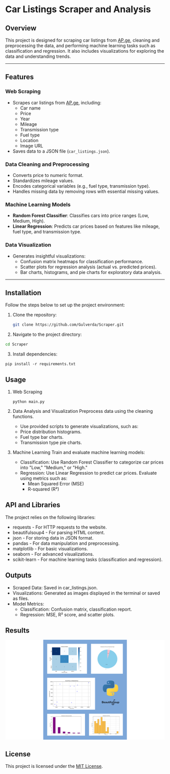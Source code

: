 # Car Listings Scraper and Analysis

## Overview

This project is designed for scraping car listings from [AP.ge](https://www.ap.ge), cleaning and preprocessing the data, and performing machine learning tasks such as classification and regression. It also includes visualizations for exploring the data and understanding trends.

---

## Features

### Web Scraping
- Scrapes car listings from [AP.ge](https://www.ap.ge/ge/search/audi), including:
  - Car name
  - Price
  - Year
  - Mileage
  - Transmission type
  - Fuel type
  - Location
  - Image URL
- Saves data to a JSON file (`car_listings.json`).

### Data Cleaning and Preprocessing
- Converts price to numeric format.
- Standardizes mileage values.
- Encodes categorical variables (e.g., fuel type, transmission type).
- Handles missing data by removing rows with essential missing values.

### Machine Learning Models
- **Random Forest Classifier**: Classifies cars into price ranges (Low, Medium, High).
- **Linear Regression**: Predicts car prices based on features like mileage, fuel type, and transmission type.

### Data Visualization
- Generates insightful visualizations:
  - Confusion matrix heatmaps for classification performance.
  - Scatter plots for regression analysis (actual vs. predicted prices).
  - Bar charts, histograms, and pie charts for exploratory data analysis.

---

## Installation

Follow the steps below to set up the project environment:

1. Clone the repository:
   ```bash
   git clone https://github.com/Gulverda/Scraper.git
2. Navigate to the project directory:
  ```bash
  cd Scraper
  ```
3. Install dependencies:
  ```
  pip install -r requirements.txt
  ```

## Usage
1. Web Scraping
   ```
   python main.py
   ```
2.  Data Analysis and Visualization
    Preprocess data using the cleaning functions.
     - Use provided scripts to generate visualizations, such as:
     - Price distribution histograms.
     - Fuel type bar charts.
     - Transmission type pie charts.

3. Machine Learning
   Train and evaluate machine learning models:

      - Classification: Use Random Forest Classifier to categorize car prices into "Low," "Medium," or "High."
      - Regression: Use Linear Regression to predict car prices. Evaluate using metrics such as:
        - Mean Squared Error (MSE)
        - R-squared (R²)
     
## API and Libraries
   The project relies on the following libraries:

  - requests - For HTTP requests to the website.
  - beautifulsoup4 - For parsing HTML content.
  - json - For storing data in JSON format.
  - pandas - For data manipulation and preprocessing.
  - matplotlib - For basic visualizations.
  - seaborn - For advanced visualizations.
  - scikit-learn - For machine learning tasks (classification and regression).


## Outputs
  - Scraped Data: Saved in car_listings.json.
  - Visualizations: Generated as images displayed in the terminal or saved as files.
  - Model Metrics:
    - Classification: Confusion matrix, classification report.
    - Regression: MSE, R² score, and scatter plots.

## Results
![Project](./Results.png)

## License

This project is licensed under the [MIT License](LICENSE).
